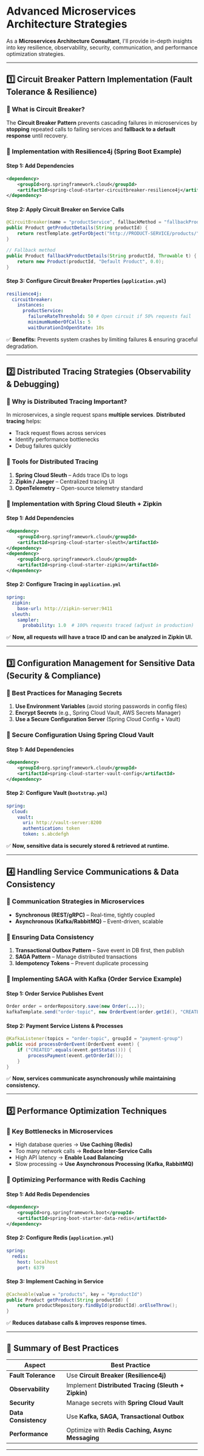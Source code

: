 # **Advanced Microservices Architecture Strategies**  

As a **Microservices Architecture Consultant**, I'll provide in-depth insights into key resilience, observability, security, communication, and performance optimization strategies.  

---

## **1️⃣ Circuit Breaker Pattern Implementation (Fault Tolerance & Resilience)**  

### **🔹 What is Circuit Breaker?**  
The **Circuit Breaker Pattern** prevents cascading failures in microservices by **stopping** repeated calls to failing services and **fallback to a default response** until recovery.  

### **🔹 Implementation with Resilience4j (Spring Boot Example)**  

#### **Step 1: Add Dependencies**  
```xml
<dependency>
    <groupId>org.springframework.cloud</groupId>
    <artifactId>spring-cloud-starter-circuitbreaker-resilience4j</artifactId>
</dependency>
```

#### **Step 2: Apply Circuit Breaker on Service Calls**  
```java
@CircuitBreaker(name = "productService", fallbackMethod = "fallbackProductDetails")
public Product getProductDetails(String productId) {
    return restTemplate.getForObject("http://PRODUCT-SERVICE/products/" + productId, Product.class);
}

// Fallback method
public Product fallbackProductDetails(String productId, Throwable t) {
    return new Product(productId, "Default Product", 0.0);
}
```

#### **Step 3: Configure Circuit Breaker Properties (`application.yml`)**  
```yaml
resilience4j:
  circuitbreaker:
    instances:
      productService:
        failureRateThreshold: 50 # Open circuit if 50% requests fail
        minimumNumberOfCalls: 5
        waitDurationInOpenState: 10s
```

✅ **Benefits:** Prevents system crashes by limiting failures & ensuring graceful degradation.  

---

## **2️⃣ Distributed Tracing Strategies (Observability & Debugging)**  

### **🔹 Why is Distributed Tracing Important?**  
In microservices, a single request spans **multiple services**. **Distributed tracing** helps:  
- Track request flows across services  
- Identify performance bottlenecks  
- Debug failures quickly  

### **🔹 Tools for Distributed Tracing**
1. **Spring Cloud Sleuth** – Adds trace IDs to logs  
2. **Zipkin / Jaeger** – Centralized tracing UI  
3. **OpenTelemetry** – Open-source telemetry standard  

### **🔹 Implementation with Spring Cloud Sleuth + Zipkin**  

#### **Step 1: Add Dependencies**
```xml
<dependency>
    <groupId>org.springframework.cloud</groupId>
    <artifactId>spring-cloud-starter-sleuth</artifactId>
</dependency>
<dependency>
    <groupId>org.springframework.cloud</groupId>
    <artifactId>spring-cloud-starter-zipkin</artifactId>
</dependency>
```

#### **Step 2: Configure Tracing in `application.yml`**  
```yaml
spring:
  zipkin:
    base-url: http://zipkin-server:9411
  sleuth:
    sampler:
      probability: 1.0  # 100% requests traced (adjust in production)
```

✅ **Now, all requests will have a trace ID and can be analyzed in Zipkin UI.**  

---

## **3️⃣ Configuration Management for Sensitive Data (Security & Compliance)**  

### **🔹 Best Practices for Managing Secrets**  
1. **Use Environment Variables** (avoid storing passwords in config files)  
2. **Encrypt Secrets** (e.g., Spring Cloud Vault, AWS Secrets Manager)  
3. **Use a Secure Configuration Server** (Spring Cloud Config + Vault)  

### **🔹 Secure Configuration Using Spring Cloud Vault**  

#### **Step 1: Add Dependencies**  
```xml
<dependency>
    <groupId>org.springframework.cloud</groupId>
    <artifactId>spring-cloud-starter-vault-config</artifactId>
</dependency>
```

#### **Step 2: Configure Vault (`bootstrap.yml`)**  
```yaml
spring:
  cloud:
    vault:
      uri: http://vault-server:8200
      authentication: token
      token: s.abcdefgh
```

✅ **Now, sensitive data is securely stored & retrieved at runtime.**  

---

## **4️⃣ Handling Service Communications & Data Consistency**  

### **🔹 Communication Strategies in Microservices**
- **Synchronous (REST/gRPC)** – Real-time, tightly coupled  
- **Asynchronous (Kafka/RabbitMQ)** – Event-driven, scalable  

### **🔹 Ensuring Data Consistency**  
1. **Transactional Outbox Pattern** – Save event in DB first, then publish  
2. **SAGA Pattern** – Manage distributed transactions  
3. **Idempotency Tokens** – Prevent duplicate processing  

### **🔹 Implementing SAGA with Kafka (Order Service Example)**  

#### **Step 1: Order Service Publishes Event**
```java
Order order = orderRepository.save(new Order(...));
kafkaTemplate.send("order-topic", new OrderEvent(order.getId(), "CREATED"));
```

#### **Step 2: Payment Service Listens & Processes**
```java
@KafkaListener(topics = "order-topic", groupId = "payment-group")
public void processOrderEvent(OrderEvent event) {
    if ("CREATED".equals(event.getStatus())) {
        processPayment(event.getOrderId());
    }
}
```

✅ **Now, services communicate asynchronously while maintaining consistency.**  

---

## **5️⃣ Performance Optimization Techniques**  

### **🔹 Key Bottlenecks in Microservices**  
- High database queries → **Use Caching (Redis)**
- Too many network calls → **Reduce Inter-Service Calls**
- High API latency → **Enable Load Balancing**
- Slow processing → **Use Asynchronous Processing (Kafka, RabbitMQ)**

### **🔹 Optimizing Performance with Redis Caching**  

#### **Step 1: Add Redis Dependencies**
```xml
<dependency>
    <groupId>org.springframework.boot</groupId>
    <artifactId>spring-boot-starter-data-redis</artifactId>
</dependency>
```

#### **Step 2: Configure Redis (`application.yml`)**
```yaml
spring:
  redis:
    host: localhost
    port: 6379
```

#### **Step 3: Implement Caching in Service**
```java
@Cacheable(value = "products", key = "#productId")
public Product getProduct(String productId) {
    return productRepository.findById(productId).orElseThrow();
}
```

✅ **Reduces database calls & improves response times.**  

---

## **🎯 Summary of Best Practices**  

| **Aspect**             | **Best Practice** |
|------------------------|------------------|
| **Fault Tolerance**    | Use **Circuit Breaker (Resilience4j)** |
| **Observability**      | Implement **Distributed Tracing (Sleuth + Zipkin)** |
| **Security**          | Manage secrets with **Spring Cloud Vault** |
| **Data Consistency**   | Use **Kafka, SAGA, Transactional Outbox** |
| **Performance**        | Optimize with **Redis Caching, Async Messaging** |

---
